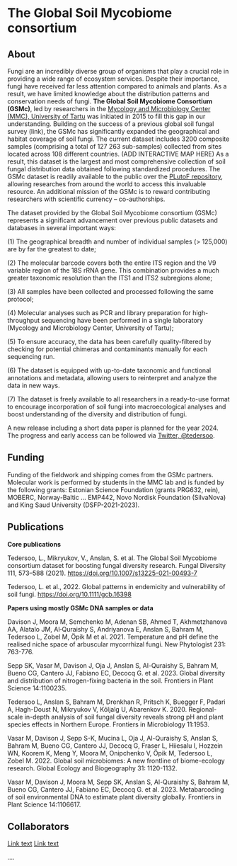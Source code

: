 
# The Global Soil Mycobiome consortium

## About

Fungi are an incredibly diverse group of organisms that play a crucial role in providing a wide range of ecosystem services. Despite their importance, fungi have received far less attention compared to animals and plants. As a result, we have limited knowledge about the distribution patterns and conservation needs of fungi. 
**The Global Soil Mycobiome Consortium (GSMc)**, led by researchers in the [Mycology and Microbiology Center (MMC), University of Tartu](https://mmc.ut.ee/home-1) was initiated in 2015 to fill this gap in our understanding. Building on the success of a previous global soil fungal survey (link), the GSMc has significantly expanded the geographical and habitat coverage of soil fungi.
The current dataset includes 3200 composite samples (comprising a total of 127 263 sub-samples) collected from sites located across 108 different countries. (ADD INTERACTIVE MAP HERE) As a result, this dataset is the largest and most comprehensive collection of soil fungal distribution data obtained following standardized procedures. 
The GSMc dataset is readily available to the public over the [PLutoF repository](https://plutof.ut.ee), allowing researches from around the world to access this invaluable resource.
An additional mission of the GSMc is to reward contributing researchers with scientific currency – co-authorships.

The dataset provided by the Global Soil Mycobiome consortium (GSMc) represents a significant advancement over previous public datasets and databases in several important ways: 

(1)	The geographical breadth and number of individual samples (> 125,000) are by far the greatest to date;

(2)	The molecular barcode covers both the entire ITS region and the V9 variable region of the 18S rRNA gene. This combination provides a much greater taxonomic resolution than the ITS1 and ITS2 subregions alone;

(3)	All samples have been collected and processed following the same protocol;

(4)	Molecular analyses such as PCR and library preparation for high-throughput sequencing have been performed in a single laboratory (Mycology and Microbiology Center, University of Tartu);

(5)	To ensure accuracy, the data has been carefully quality-filtered by checking for potential chimeras and contaminants manually for each sequencing run.

(6)	The dataset is equipped with up-to-date taxonomic and functional annotations and metadata, allowing users to reinterpret and analyze the data in new ways. 

(7)	The dataset is freely available to all researchers in a ready-to-use format to encourage incorporation of soil fungi into macroecological analyses and boost understanding of the diversity and distribution of fungi. 

A new release including a short data paper is planned for the year 2024. The progress and early access can be followed via [Twitter, @tedersoo](https://twitter.com/tedersoo?s=20). 


## Funding

Funding of the fieldwork and shipping comes from the GSMc partners. Molecular work is performed by students in the MMC lab and is funded by the following grants: Estonian Science Foundation (grants PRG632, rein), MOBERC, Norway-Baltic … EMP442, Novo Nordisk Foundation (SilvaNova) and King Saud University (DSFP-2021-2023).


## Publications
**Core publications**

Tedersoo, L., Mikryukov, V., Anslan, S. et al. The Global Soil Mycobiome consortium dataset for boosting fungal diversity research. Fungal Diversity 111, 573–588 (2021). https://doi.org/10.1007/s13225-021-00493-7

Tedersoo, L. et al., 2022. Global patterns in endemicity and vulnerability of soil fungi. https://doi.org/10.1111/gcb.16398 



**Papers using mostly GSMc DNA samples or data**

Davison J, Moora M, Semchenko M, Adenan SB, Ahmed T, Akhmetzhanova AA, Alatalo JM, Al‐Quraishy S, Andriyanova E, Anslan S, Bahram M, Tedersoo L, Zobel M, Öpik M et al. 2021. Temperature and pH define the realised niche space of arbuscular mycorrhizal fungi. New Phytologist 231: 763-776.


Sepp SK, Vasar M, Davison J, Oja J, Anslan S, Al-Quraishy S, Bahram M, Bueno CG, Cantero JJ, Fabiano EC, Decocq G. et al. 2023. Global diversity and distribution of nitrogen-fixing bacteria in the soil. Frontiers in Plant Science 14:1100235.


Tedersoo L, Anslan S, Bahram M, Drenkhan R, Pritsch K, Buegger F, Padari A, Hagh-Doust N, Mikryukov V, Kõljalg U, Abarenkov K. 2020. Regional-scale in-depth analysis of soil fungal diversity reveals strong pH and plant species effects in Northern Europe. Frontiers in Microbiology 11:1953.


Vasar M, Davison J, Sepp S-K, Mucina L, Oja J, Al-Quraishy S, Anslan S, Bahram M, Bueno CG, Cantero JJ, Decocq G, Fraser L, Hiiesalu I, Hozzein WN, Koorem K, Meng Y, Moora M, Onipchenko V, Öpik M, Tedersoo L, Zobel M. 2022. Global soil microbiomes: A new frontline of biome-ecology research. Global Ecology and Biogeography 31: 1120-1132.


Vasar M, Davison J, Moora M, Sepp SK, Anslan S, Al-Quraishy S, Bahram M, Bueno CG, Cantero JJ, Fabiano EC, Decocq G. et al. 2023. Metabarcoding of soil environmental DNA to estimate plant diversity globally. Frontiers in Plant Science 14:1106617.

## Collaborators


[Link text](https://website-name.com)
[Link text](publications.md)



....
